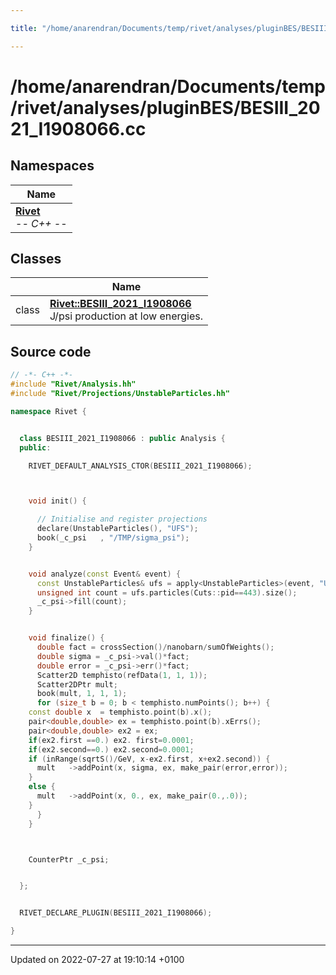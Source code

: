 ```yaml
---

title: "/home/anarendran/Documents/temp/rivet/analyses/pluginBES/BESIII_2021_I1908066.cc"

---
```


# /home/anarendran/Documents/temp/rivet/analyses/pluginBES/BESIII_2021_I1908066.cc



## Namespaces

| Name           |
| -------------- |
| **[Rivet](http://example.org/namespaces/namespacerivet/)** <br>-*- C++ -*-  |

## Classes

|                | Name           |
| -------------- | -------------- |
| class | **[Rivet::BESIII_2021_I1908066](http://example.org/classes/classrivet_1_1besiii__2021__i1908066/)** <br>J/psi production at low energies.  |




## Source code

```cpp
// -*- C++ -*-
#include "Rivet/Analysis.hh"
#include "Rivet/Projections/UnstableParticles.hh"

namespace Rivet {


  class BESIII_2021_I1908066 : public Analysis {
  public:

    RIVET_DEFAULT_ANALYSIS_CTOR(BESIII_2021_I1908066);



    void init() {

      // Initialise and register projections
      declare(UnstableParticles(), "UFS");
      book(_c_psi   , "/TMP/sigma_psi");
    }


    void analyze(const Event& event) {
      const UnstableParticles& ufs = apply<UnstableParticles>(event, "UFS");
      unsigned int count = ufs.particles(Cuts::pid==443).size();
      _c_psi->fill(count);
    }


    void finalize() {
      double fact = crossSection()/nanobarn/sumOfWeights();
      double sigma = _c_psi->val()*fact;
      double error = _c_psi->err()*fact;
      Scatter2D temphisto(refData(1, 1, 1));
      Scatter2DPtr mult;
      book(mult, 1, 1, 1);
      for (size_t b = 0; b < temphisto.numPoints(); b++) {
    const double x  = temphisto.point(b).x();
    pair<double,double> ex = temphisto.point(b).xErrs();
    pair<double,double> ex2 = ex;
    if(ex2.first ==0.) ex2. first=0.0001;
    if(ex2.second==0.) ex2.second=0.0001;
    if (inRange(sqrtS()/GeV, x-ex2.first, x+ex2.second)) {
      mult   ->addPoint(x, sigma, ex, make_pair(error,error));
    }
    else {
      mult   ->addPoint(x, 0., ex, make_pair(0.,.0));
    }
      }
    }



    CounterPtr _c_psi;


  };


  RIVET_DECLARE_PLUGIN(BESIII_2021_I1908066);

}
```


-------------------------------

Updated on 2022-07-27 at 19:10:14 +0100
